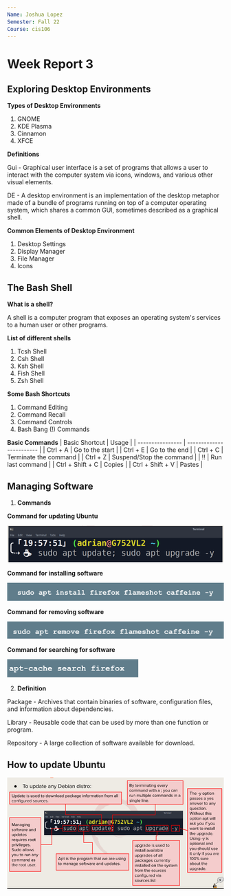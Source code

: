 ```yaml
---
Name: Joshua Lopez
Semester: Fall 22
Course: cis106
---
```


# Week Report 3

## Exploring Desktop Environments
**Types of Desktop Environments**
1. GNOME
2. KDE Plasma
3. Cinnamon
4. XFCE

**Definitions**

Gui - Graphical user interface is a set of programs that allows a user to interact with the computer system via icons, windows, and various other visual elements.

DE - A desktop environment is an implementation of the desktop metaphor made of a bundle of programs running on top of a computer operating system, which shares a common GUI, sometimes described as a graphical shell.

**Common Elements of Desktop Environment**
1. Desktop Settings
2. Display Manager
3. File Manager
4. Icons
   
## The Bash Shell
**What is a shell?**

A shell is a computer program that exposes an operating system's services to a human user or other programs.

**List of different shells**
1. Tcsh Shell
2. Csh Shell
3. Ksh Shell
4. Fish Shell
5. Zsh Shell

**Some Bash Shortcuts**
1. Command Editing
2. Command Recall
3. Command Controls
4. Bash Bang (!) Commands

**Basic Commands**
| Basic Shortcut   | Usage                    |
| ---------------- | ------------------------ |
| Ctrl + A         | Go to the start          |
| Ctrl + E         | Go to the end            |
| Ctrl + C         | Terminate the command    |
| Ctrl + Z         | Suspend/Stop the command |
| !!               | Run last command         |
| Ctrl + Shift + C | Copies                   |
| Ctrl + Shift + V | Pastes                   |

## Managing Software
1. **Commands**

**Command for updating Ubuntu**

![update](updatecommand.png)

**Command for installing software**

![installing](installingcommand.png)

**Command for removing software**

![removing](removecommand.png)

**Command for searching for software**

![Searching](searchcommand.png)

2. **Definition**
   
Package - Archives that contain binaries of software, configuration files, and information about dependencies.

Library - Reusable code that can be used by more than one function or program.

Repository - A large collection of software available for download.

## How to update Ubuntu

![Download](ubuntuupdate.png)